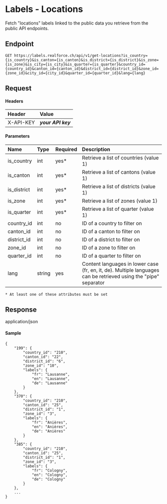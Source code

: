 # Labels - Locations
Fetch "locations" labels linked to the public data you retrieve from the public API endpoints.

## Endpoint
```
GET https://labels.realforce.ch/api/v1/get-locations?is_country={is_country}&is_canton={is_canton}&is_district={is_district}&is_zone={is_zone}&is_city={is_city}&is_quarter={is_quarter}&country_id={country_id}&canton_id={canton_id}&district_id={district_id}&zone_id={zone_id}&city_id={city_id}&quarter_id={quarter_id}&lang={lang}
```

## Request

#### Headers

| Header | Value        |
| :--- |:-------------|
| X-API-KEY | **_your API key_** |

#### Parameters

| Name        | Type   | Required | Description                                                                                                      |
|:------------|:-------|:---------|:-----------------------------------------------------------------------------------------------------------------|
| is_country  | int    | yes*     | Retrieve a list of countries (value 1)                                                                           |
| is_canton   | int    | yes*       | Retrieve a list of cantons (value 1)                                                                             |
| is_district | int    | yes*       | Retrieve a list of districts (value 1)                                                                           |
| is_zone     | int    | yes*       | Retrieve a list of zones (value 1)                                                                               |
| is_quarter  | int    | yes*       | Retrieve a list of quarter (value 1)                                                                             |
| country_id  | int    | no       | ID of a country to filter on                                                                 |
| canton_id  | int    | no       | ID of a canton to filter on                                                                 |
| district_id  | int    | no       | ID of a district to filter on                                                                 |
| zone_id  | int    | no       | ID of a zone to filter on                                                                 |
| quarter_id  | int    | no       | ID of a quarter to filter on                                                                 |
| lang        | string | yes      | Content languages in lower case (fr, en, it, de). Multiple languages can be retrieved using the "pipe" separator |
`* At least one of these attributes must be set`


## Response
application/json

#### Sample

```
{
    "199": {
        "country_id": "210",
        "canton_id": "22",
        "district_id": "6",
        "zone_id": "10",
        "labels": {
            "fr": "Lausanne",
            "en": "Lausanne",
            "de": "Lausanne"
        }
    },
    "370": {
        "country_id": "210",
        "canton_id": "25",
        "district_id": "1",
        "zone_id": "3",
        "labels": {
            "fr": "Anières",
            "en": "Anières",
            "de": "Anières"
        }
    },
    "385": {
        "country_id": "210",
        "canton_id": "25",
        "district_id": "1",
        "zone_id": "3",
        "labels": {
            "fr": "Cologny",
            "en": "Cologny",
            "de": "Cologny"
        }
    },
    ...
}
```

